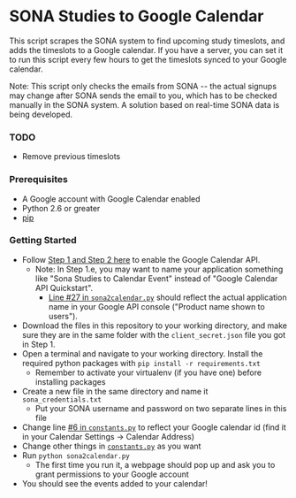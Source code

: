# SONA Studies to Google Calendar
This script scrapes the SONA system to find upcoming study timeslots, and adds the timeslots to a Google calendar.
If you have a server, you can set it to run this script every few hours to get the timeslots synced to your Google calendar.

Note: This script only checks the emails from SONA -- the actual signups may change after SONA sends the email to you, which has to be checked manually in the SONA system.
A solution based on real-time SONA data is being developed.

### TODO
- Remove previous timeslots

### Prerequisites
- A Google account with Google Calendar enabled
- Python 2.6 or greater
- [pip](https://pypi.python.org/pypi/pip)

### Getting Started
- Follow [Step 1 and Step 2 here](https://developers.google.com/google-apps/calendar/quickstart/python) to enable the Google Calendar API.
  - Note: In Step 1.e, you may want to name your application something like "Sona Studies to Calendar Event" instead of "Google Calendar API Quickstart".
    - [Line #27 in `sona2calendar.py`](https://github.com/MetaD/sona2calendar/blob/master/sona2calendar.py#L27) should reflect the actual application name in your Google API console ("Product name shown to users").
- Download the files in this repository to your working directory, and make sure they are in the same folder with the `client_secret.json` file you got in Step 1.
- Open a terminal and navigate to your working directory. Install the required python packages with `pip install -r requirements.txt`
    - Remember to activate your virtualenv (if you have one) before installing packages
- Create a new file in the same directory and name it `sona_credentials.txt`
    - Put your SONA username and password on two separate lines in this file
- Change line [#6 in `constants.py`](https://github.com/MetaD/sona2calendar/blob/master/constants.py#L6) to reflect your Google calendar id (find it in your Calendar Settings -> Calendar Address)
- Change other things in [`constants.py`](https://github.com/MetaD/sona2calendar/blob/master/constants.py) as you want
- Run `python sona2calendar.py`
  - The first time you run it, a webpage should pop up and ask you to grant permissions to your Google account
- You should see the events added to your calendar!
